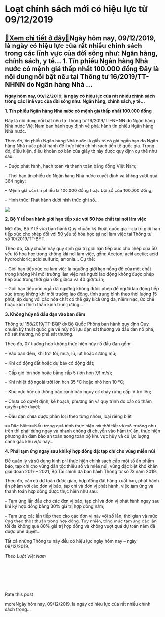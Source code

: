 Loạt chính sách mới có hiệu lực từ 09/12/2019
=============================================

[:gift:Xem chi tiết ở đây:gift:](https://hddtvn.com/loat-chinh-sach-moi-co-hieu-luc-tu-09-12-2019/)Ngày hôm nay, 09/12/2019, là ngày có hiệu lực của rất nhiều chính sách trong các lĩnh vực của đời sống như: Ngân hàng, chính sách, y tế… 1. Tín phiếu Ngân hàng Nhà nước có mệnh giá thấp nhất 100.000 đồng Đây là nội dung nổi bật nêu tại Thông tư 16/2019/TT-NHNN do Ngân hàng Nhà …
---------------------------------------------------------------------------------------------------------------------------------------------------------------------------------------------------------------------------------------------------------------------------------------

**Ngày hôm nay, 09/12/2019, là ngày có hiệu lực của rất nhiều chính sách trong các lĩnh vực của đời sống như: Ngân hàng, chính sách, y tế…**


**1. Tín phiếu Ngân hàng Nhà nước có mệnh giá thấp nhất 100.000 đồng**


Đây là nội dung nổi bật nêu tại Thông tư 16/2019/TT-NHNN do Ngân hàng Nhà nước Việt Nam ban hành quy định về phát hành tín phiếu Ngân hàng Nhà nước.


Theo đó, tín phiếu Ngân hàng Nhà nước là giấy tờ có giá ngắn hạn do Ngân hàng Nhà nước phát hành để thực hiện chính sách tiền tệ quốc gia. Trong đó, điều kiện, điều khoản cơ bản của giấy tờ này được quy định cụ thể như sau:


– Được phát hành, hạch toán và thanh toán bằng đồng Việt Nam;


– Thời hạn tín phiếu do Ngân hàng Nhà nước quyết định và không vượt quá 364 ngày;


– Mệnh giá của tín phiếu là 100.000 đồng hoặc bội số của 100.000 đồng;


– Hình thức: Phát hành dưới hình thức ghi sổ…


![](https://hddtvn.com/wp-content/uploads/2021/01/photo1566809020880-1566809020919-crop-15668090430951799972689.jpg)


**2. Bộ Y tế ban hành giới hạn tiếp xúc với 50 hóa chất tại nơi làm việc**


Mới đây, Bộ Y tế vừa ban hành Quy chuẩn kỹ thuật quốc gia – giá trị giới hạn tiếp xúc cho phép đối với 50 yếu tố hóa học tại nơi làm việc tại Thông tư số 10/2019/TT-BYT.


Theo đó, Quy chuẩn này quy định giá trị giới hạn tiếp xúc cho phép của 50 yếu tố hóa học trong không khí nơi làm việc, gồm: Aceton; acid acetic; acid hydrochloric; acid sulfuric; amonia… Cụ thể:


– Giới hạn tiếp xúc ca làm việc là ngưỡng giới hạn nồng độ của một chất trong không khí môi trường làm việc mà người lao động không được phép tiếp xúc trong thời gian 08 giờ/ca và 40 giờ/tuần;


– Giới hạn tiếp xúc ngắn là ngưỡng không được phép để người lao động tiếp xúc trong không khí môi trường lao động, tính trung bình theo thời lượng 15 phút, áp dụng vói các hóa chất có thể gây kích ứng da, niêm mạc, ức chế hoặc kích thích thần kinh trung ương…


**3. Không hủy nổ đầu đạn vào ban đêm**


Thông tư 158/2019/TT-BQP do Bộ Quốc Phòng ban hành quy định Quy chuẩn kỹ thuật quốc gia về hủy nổ lựu đạn sát thương và đầu đạn nổ phá, nổ sát thương, nổ phá sát thương.


Theo đó, 07 trường hợp không thực hiện hủy nổ đầu đạn gồm:


– Vào ban đêm, khi trời tối, mưa, lũ, lụt hoặc sương mù;


– Khi có động đất hoặc dự báo có động đất;


– Cấp gió lớn hơn hoặc bằng cấp 5 (lớn hơn 7,9 m/s);


– Khi nhiệt độ ngoài trời lớn hơn 35 °C hoặc nhỏ hơn 10 °C;


– Khu vực hủy có thông báo cảnh báo nguy cơ cháy rừng cấp IV trở lên;


– Chưa có quyết định, kế hoạch, phương án và quy trình do cấp có thẩm quyền phê duyệt;


– Đầu đạn chưa được phân loại theo từng nhóm, loại riêng biệt.


**Đặc biệt:**Nếu trong quá trình thực hiện mà thời tiết và môi trường như trên thì phải dừng ngay và nhanh chóng di chuyển vào hầm trú ẩn, thực hiện phương án đảm bảo an toàn trong toàn bộ khu vực hủy và cử lực lượng canh gác khu vực này…


**4. Phải tạm ứng ngay sau khi ký hợp đồng đặt tạp chí cho vùng miền núi**


Để quản lý và sử dụng kinh phí thực hiện chính sách cấp một số ấn phẩm báo, tạp chí cho vùng dân tộc thiểu số và miền núi, vùng đặc biệt khó khăn giai đoạn 2019 – 2021, Bộ Tài chính đã ban hành Thông tư số 73 năm 2019.


Theo đó, căn cứ dự toán được giao, hợp đồng đặt hàng xuất bản, phát hành ấn phẩm với các đơn vị báo, tạp chí và đơn vị phát hành, việc tạm ứng và thanh toán hợp đồng được thực hiện như sau:


– Tạm ứng lần đầu cho các đơn vị báo, tạp chí và đơn vị phát hành ngay sau khi ký hợp đồng bằng 30% giá trị hợp đồng năm;


– Tạm ứng các lần tiếp theo cho các đơn vị này với số lần, thời gian và mức ứng theo thỏa thuận trong hợp đồng. Tuy nhiên, tổng mức tạm ứng các lần tối đa không quá 80% giá trị hợp đồng và không vượt quá dự toán năm đã được phê duyệt…


Tất cả những Thông tư này đều có hiệu lực ngày hôm nay – ngày 09/12/2019.


*Theo Luật Việt Nam*


 


 


 








































Rate this post


moreNgày hôm nay, 09/12/2019, là ngày có hiệu lực của rất nhiều chính sách trong…

